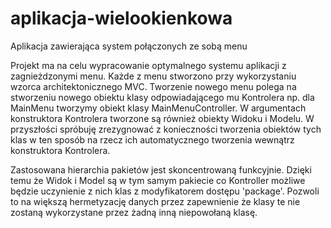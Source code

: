 # aplikacja-wielookienkowa
Aplikacja zawierająca system połączonych ze sobą menu

Projekt ma na celu wypracowanie optymalnego systemu aplikacji z zagnieżdzonymi menu. Każde z menu stworzono przy wykorzystaniu wzorca architektonicznego MVC. Tworzenie nowego menu polega na stworzeniu nowego obiektu klasy odpowiadającego mu Kontrolera np. dla MainMenu tworzymy obiekt klasy MainMenuController. W argumentach konstruktora Kontrolera tworzone są również obiekty Widoku i Modelu. W przyszłości spróbuję zrezygnować z konieczności tworzenia obiektów tych klas w ten sposób na rzecz ich automatycznego tworzenia wewnątrz konstruktora Kontrolera.

Zastosowana hierarchia pakietów jest skoncentrowaną funkcyjnie. Dzięki temu że Widok i Model są w tym samym pakiecie co Kontroller możliwe będzie uczynienie z nich klas z modyfikatorem dostępu 'package'. Pozwoli to na większą hermetyzację danych przez zapewnienie że klasy te nie zostaną wykorzystane przez żadną inną niepowołaną klasę.

